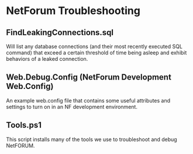 # NetForum Troubleshooting

## FindLeakingConnections.sql

Will list any database connections (and their most recently executed SQL command) that exceed a certain threshold of time being asleep and exhibit behaviors of a leaked connection.

## Web.Debug.Config (NetForum Development Web.Config)

An example web.config file that contains some useful attributes and settings to turn on in an NF development environment.

## Tools.ps1

This script installs many of the tools we use to troubleshoot and debug NetFORUM.
